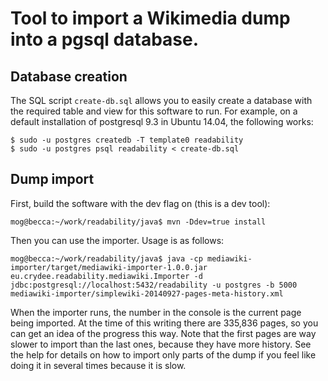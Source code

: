Tool to import a Wikimedia dump into a pgsql database.
======================================================

Database creation
-----------------

The SQL script `create-db.sql` allows you to easily create a database with the required table and view for this software to run. For example, on a default installation of postgresql 9.3 in Ubuntu 14.04, the following works:

    $ sudo -u postgres createdb -T template0 readability
    $ sudo -u postgres psql readability < create-db.sql

Dump import
-----------

First, build the software with the dev flag on (this is a dev tool):

    mog@becca:~/work/readability/java$ mvn -Ddev=true install
Then you can use the importer. Usage is as follows:

    mog@becca:~/work/readability/java$ java -cp mediawiki-importer/target/mediawiki-importer-1.0.0.jar eu.crydee.readability.mediawiki.Importer -d jdbc:postgresql://localhost:5432/readability -u postgres -b 5000 mediawiki-importer/simplewiki-20140927-pages-meta-history.xml

When the importer runs, the number in the console is the current page being imported. At the time of this writing there are 335,836 pages, so you can get an idea of the progress this way. Note that the first pages are way slower to import than the last ones, because they have more history. See the help for details on how to import only parts of the dump if you feel like doing it in several times because it is slow.
